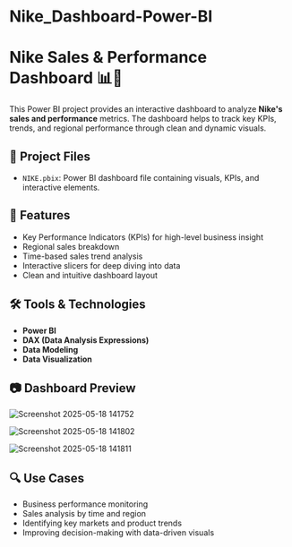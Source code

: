 # Nike_Dashboard-Power-BI

# Nike Sales & Performance Dashboard 📊👟

This Power BI project provides an interactive dashboard to analyze **Nike's sales and performance** metrics. The dashboard helps to track key KPIs, trends, and regional performance through clean and dynamic visuals.

## 📁 Project Files
- `NIKE.pbix`: Power BI dashboard file containing visuals, KPIs, and interactive elements.

## 🚀 Features
- Key Performance Indicators (KPIs) for high-level business insight
- Regional sales breakdown
- Time-based sales trend analysis
- Interactive slicers for deep diving into data
- Clean and intuitive dashboard layout

## 🛠️ Tools & Technologies
- **Power BI**
- **DAX (Data Analysis Expressions)**
- **Data Modeling**
- **Data Visualization**

## 📷 Dashboard Preview

![Screenshot 2025-05-18 141752](https://github.com/user-attachments/assets/b9dae878-aca3-4f32-bbb5-a44a27561f79)

![Screenshot 2025-05-18 141802](https://github.com/user-attachments/assets/6074232d-3cde-405e-b4b3-a4d40ae41fe6)

![Screenshot 2025-05-18 141811](https://github.com/user-attachments/assets/e0296e84-c644-4138-8884-012013c31b65)





## 🔍 Use Cases
- Business performance monitoring
- Sales analysis by time and region
- Identifying key markets and product trends
- Improving decision-making with data-driven visuals
